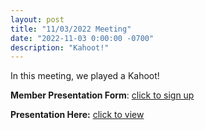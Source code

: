 ```yaml
---
layout: post
title: "11/03/2022 Meeting"
date: "2022-11-03 0:00:00 -0700"
description: "Kahoot!"
---
```


In this meeting, we played a Kahoot!

**Member Presentation Form**: [click to sign up](https://tinyurl.com/lhscsmember23)

**Presentation Here:** [click to view](https://docs.google.com/presentation/d/14bYvQ5kj7VA71dUrOkEhSZmSw6pqlYfjRWg1WQuyUoY/edit?usp=sharing)
